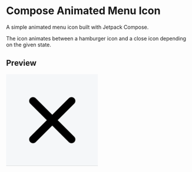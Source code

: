 # Compose Animated Menu Icon
A simple animated menu icon built with Jetpack Compose.

The icon animates between a hamburger icon and a close icon depending on the given state.

## Preview
![Animated Menu Icon](ComposeAnimatedMenuIcon.gif)